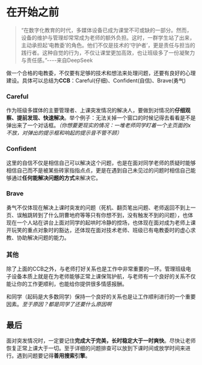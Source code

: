 # 在开始之前

> “在数字化教育的时代，多媒体设备已成为课堂不可或缺的一部分。然而，设备的维护与管理却常常成为老师的额外负担。这时，一群学生站了出来，主动承担起‘电教委’的角色。他们不仅是技术的‘守护者’，更是责任与担当的践行者。这种自觉的行为，不仅让课堂更加高效，也让班级多了一份凝聚力与责任感。”----来自DeepSeek

做一个合格的电教委，不仅要有足够的技术和想法来处理问题，还要有良好的心理建设。具体可以总结为**CCB**：Careful(仔细)、Confident(自信)、Brave(勇气)

### Careful

作为班级多媒体的主要管理者、上课突发情况的解决人，要做到对情况的**仔细观察、提前发现、快速解决**。举个例子：无法关掉一个窗口的时候记得去看看是不是弹出来了一个对话框。_（你想要更现实的情况：一堆老师同学盯着一个主页面的x不放，对弹出的提示框和响起的提示音不管不顾）_

### Confident

这里的自信不仅是相信自己可以解决这个问题，也是在面对同学老师的质疑时能够相信自己而不是被某些砖家指指点点，更是在遇到自己未见过的问题时相信自己能够通过**任何能解决问题的方式**来解决它。

### Brave

勇气不仅体现在解决上课时突发的问题（死机、翻页笔出问题、老师返回不到上一页、误触跳转到了什么阴曹地府等等只有你想不到，没有触发不到的问题），也体现在一个人站在讲台上面对同学的起哄时冷静的控场，也体现在面对成为老师上课开玩笑的重点对象时的豁达，还体现在面对技术老师、班级已有电教委时的虚心求教、协助解决问题的能力。

### 其他

除了上面的CCB之外，与老师打好关系也是工作中非常重要的一环。管理班级电子设备本质上就是在为老师能够正常上课保驾护航，与老师有一个良好的关系不仅能让你的工作更顺利，也能给你提供很多情感报酬。

和同学（起码是大多数同学）保持一个良好的关系也是让工作顺利进行的一个重要因素。_至于原因？都是同学了还要什么原因啊_

## 最后

面对突发情况时，一定要记住**完成大于完美，长时稳定大于一时爽快**。尽快让老师恢复正常上课大于一切。至于详细的问题排查可以放到下课时间或放学时间来进行。遇到问题要记得**善用搜索引擎**。
